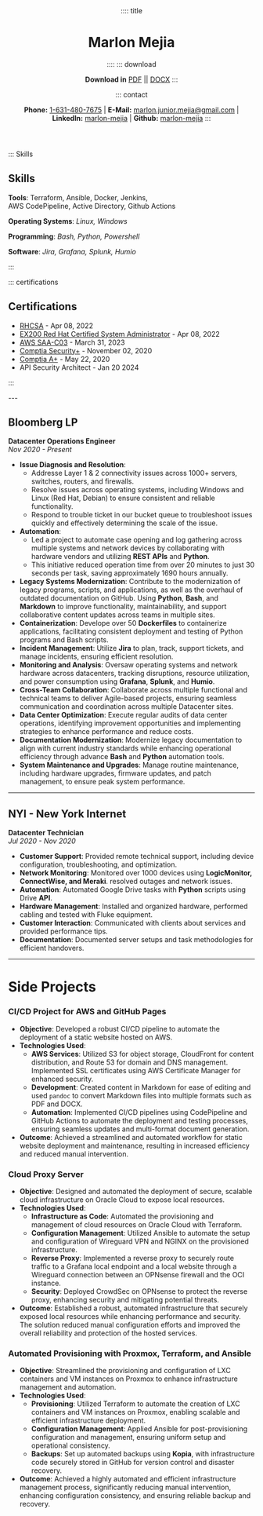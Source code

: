 <header>
:::: title

# Marlon Mejia
::::
::: download

**Download in** [PDF](resume.pdf) || [DOCX](resume.docx)
:::

::: contact

**Phone:** [1-631-480-7675](tel:1-631-480-7675) | **E-Mail:** <a href="mailto:marlon.junior.mejia@gmail.com">marlon.junior.mejia@gmail.com</a> | **LinkedIn:** [marlon-mejia](https://www.linkedin.com/in/marlon-mejia/) | **Github:** [marlon-mejia](https://github.com/MarlonJMejia)
:::
</header>

<aside>

::: Skills

# Skills

**Tools**: Terraform, Ansible, Docker, Jenkins,<br>
AWS CodePipeline, Active Directory, Github Actions

**Operating Systems**: *Linux, Windows*

**Programming**: *Bash, Python, Powershell*

**Software**: *Jira, Grafana, Splunk, Humio*

:::

::: certifications

# Certifications

- [RHCSA](https://rhtapps.redhat.com/verify?certId=220-057-368) - Apr 08, 2022
- [EX200 Red Hat Certified System Administrator](https://rhtapps.redhat.com/verify?certId=220-057-368) - Apr 08, 2022
- [AWS SAA-C03](https://www.credly.com/badges/838a30cd-0701-4069-b4be-68fe22d6962a) - March 31, 2023
- [Comptia Security+](https://www.credly.com/badges/136d58c4-24d3-4487-aad5-c51e120a3e7f) - November 02, 2020
- [Comptia A+](https://www.credly.com/badges/89fca521-f3de-4c36-90f5-7552f9c4c26e) - May 22, 2020
- API Security Architect - Jan 20 2024

:::
</aside>
---

<main>

## Bloomberg LP 
**Datacenter Operations Engineer**  
*Nov 2020 - Present*

- **Issue Diagnosis and Resolution**:
  - Addresse Layer 1 & 2 connectivity issues across 1000+ servers, switches, routers, and firewalls.
  - Resolve issues across operating systems, including Windows and Linux (Red Hat, Debian) to ensure consistent and reliable functionality.
  - Respond to trouble ticket in our bucket queue to troubleshoot issues quickly and effectively determining the scale of the issue.
- **Automation**:
  - Led a project to automate case opening and log gathering across multiple systems and network devices by collaborating with hardware vendors and utilizing **REST APIs** and **Python**.
  - This initiative reduced operation time from over 20 minutes to just 30 seconds per task, saving approximately 1690 hours annually.
- **Legacy Systems Modernization**: Contribute to the modernization of legacy programs, scripts, and applications, as well as the overhaul of outdated documentation on GitHub. Using **Python**, **Bash**, and **Markdown** to improve functionality, maintainability, and support collaborative content updates across teams in multiple sites.
- **Containerization**: Develope over 50 **Dockerfiles** to containerize applications, facilitating consistent deployment and testing of Python programs and Bash scripts.
- **Incident Management**: Utilize **Jira** to plan, track, support tickets, and manage incidents, ensuring efficient resolution.
- **Monitoring and Analysis**: Oversaw operating systems and network hardware across datacenters, tracking disruptions, resource utilization, and power consumption using **Grafana**, **Splunk**, and **Humio**.
- **Cross-Team Collaboration**: Collaborate across multiple functional and technical teams to deliver Agile-based projects, ensuring seamless communication and coordination across multiple Datacenter sites.
- **Data Center Optimization**: Execute regular audits of data center operations, identifying improvement opportunities and implementing strategies to enhance performance and reduce costs.
- **Documentation Modernization**: Modernize legacy documentation to align with current industry standards while enhancing operational efficiency through advance **Bash** and **Python** automation tools.
- **System Maintenance and Upgrades**: Manage routine maintenance, including hardware upgrades, firmware updates, and patch management, to ensure peak system performance.

---

## NYI - New York Internet
**Datacenter Technician**  
*Jul 2020 - Nov 2020*

- **Customer Support**: Provided remote technical support, including device configuration, troubleshooting, and optimization.
- **Network Monitoring**: Monitored over 1000 devices using **LogicMonitor, ConnectWise, and Meraki**. resolved outages and network issues.
- **Automation**: Automated Google Drive tasks with **Python** scripts using Drive **API**.
- **Hardware Management**: Installed and organized hardware, performed cabling and tested with Fluke equipment.
- **Customer Interaction**: Communicated with clients about services and provided performance tips.
- **Documentation**: Documented server setups and task methodologies for efficient handovers.

</main>

----

# Side Projects

### CI/CD Project for AWS and GitHub Pages

- **Objective**: Developed a robust CI/CD pipeline to automate the deployment of a static website hosted on AWS.
- **Technologies Used**:
  - **AWS Services**: Utilized S3 for object storage, CloudFront for content distribution, and Route 53 for domain and DNS management. Implemented SSL certificates using AWS Certificate Manager for enhanced security.
  - **Development**: Created content in Markdown for ease of editing and used `pandoc` to convert Markdown files into multiple formats such as PDF and DOCX.
  - **Automation**: Implemented CI/CD pipelines using CodePipeline and GitHub Actions to automate the deployment and testing processes, ensuring seamless updates and multi-format document generation.
- **Outcome**: Achieved a streamlined and automated workflow for static website deployment and maintenance, resulting in increased efficiency and reduced manual intervention.

### Cloud Proxy Server

- **Objective**: Designed and automated the deployment of secure, scalable cloud infrastructure on Oracle Cloud to expose local resources.
- **Technologies Used**:
  - **Infrastructure as Code**: Automated the provisioning and management of cloud resources on Oracle Cloud with Terraform.
  - **Configuration Management**: Utilized Ansible to automate the setup and configuration of Wireguard VPN and NGINX on the provisioned infrastructure.
  - **Reverse Proxy**: Implemented a reverse proxy to securely route traffic to a Grafana local endpoint and a local website through a Wireguard connection between an OPNsense firewall and the OCI instance.
  - **Security**: Deployed CrowdSec on OPNsense to protect the reverse proxy, enhancing security and mitigating potential threats.
- **Outcome**: Established a robust, automated infrastructure that securely exposed local resources while enhancing performance and security. The solution reduced manual configuration efforts and improved the overall reliability and protection of the hosted services.

### Automated Provisioning with Proxmox, Terraform, and Ansible

- **Objective**: Streamlined the provisioning and configuration of LXC containers and VM instances on Proxmox to enhance infrastructure management and automation.
- **Technologies Used**:
  - **Provisioning**: Utilized Terraform to automate the creation of LXC containers and VM instances on Proxmox, enabling scalable and efficient infrastructure deployment.
  - **Configuration Management**: Applied Ansible for post-provisioning configuration and management, ensuring uniform setup and operational consistency.
  - **Backups**: Set up automated backups using **Kopia**, with infrastructure code securely stored in GitHub for version control and disaster recovery.
- **Outcome**: Achieved a highly automated and efficient infrastructure management process, significantly reducing manual intervention, enhancing configuration consistency, and ensuring reliable backup and recovery.
